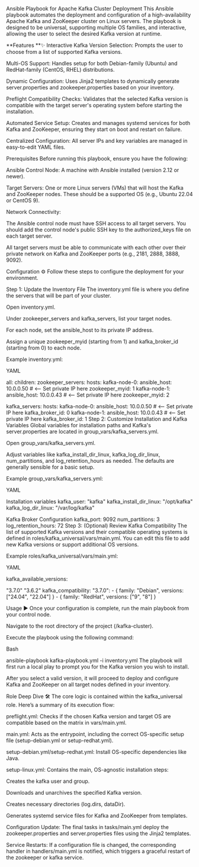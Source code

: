 Ansible Playbook for Apache Kafka Cluster Deployment This Ansible playbook automates the deployment and configuration of a high-availability Apache Kafka and ZooKeeper cluster on Linux servers. The playbook is designed to be universal, supporting multiple OS families, and interactive, allowing the user to select the desired Kafka version at runtime.

**Features **✨ Interactive Kafka Version Selection: Prompts the user to choose from a list of supported Kafka versions.

Multi-OS Support: Handles setup for both Debian-family (Ubuntu) and RedHat-family (CentOS, RHEL) distributions.

Dynamic Configuration: Uses Jinja2 templates to dynamically generate server.properties and zookeeper.properties based on your inventory.

Preflight Compatibility Checks: Validates that the selected Kafka version is compatible with the target server's operating system before starting the installation.

Automated Service Setup: Creates and manages systemd services for both Kafka and ZooKeeper, ensuring they start on boot and restart on failure.

Centralized Configuration: All server IPs and key variables are managed in easy-to-edit YAML files.

Prerequisites Before running this playbook, ensure you have the following:

Ansible Control Node: A machine with Ansible installed (version 2.12 or newer).

Target Servers: One or more Linux servers (VMs) that will host the Kafka and ZooKeeper nodes. These should be a supported OS (e.g., Ubuntu 22.04 or CentOS 9).

Network Connectivity:

The Ansible control node must have SSH access to all target servers. You should add the control node's public SSH key to the authorized_keys file on each target server.

All target servers must be able to communicate with each other over their private network on Kafka and ZooKeeper ports (e.g., 2181, 2888, 3888, 9092).

Configuration ⚙️ Follow these steps to configure the deployment for your environment.

Step 1: Update the Inventory File The inventory.yml file is where you define the servers that will be part of your cluster.

Open inventory.yml.

Under zookeeper_servers and kafka_servers, list your target nodes.

For each node, set the ansible_host to its private IP address.

Assign a unique zookeeper_myid (starting from 1) and kafka_broker_id (starting from 0) to each node.

Example inventory.yml:

YAML

all: children: zookeeper_servers: hosts: kafka-node-0: ansible_host: 10.0.0.50 # <-- Set private IP here zookeeper_myid: 1 kafka-node-1: ansible_host: 10.0.0.43 # <-- Set private IP here zookeeper_myid: 2

kafka_servers:
  hosts:
    kafka-node-0:
      ansible_host: 10.0.0.50 # <-- Set private IP here
      kafka_broker_id: 0
    kafka-node-1:
      ansible_host: 10.0.0.43 # <-- Set private IP here
      kafka_broker_id: 1
Step 2: Customize Installation and Kafka Variables Global variables for installation paths and Kafka's server.properties are located in group_vars/kafka_servers.yml.

Open group_vars/kafka_servers.yml.

Adjust variables like kafka_install_dir_linux, kafka_log_dir_linux, num_partitions, and log_retention_hours as needed. The defaults are generally sensible for a basic setup.

Example group_vars/kafka_servers.yml:

YAML

Installation variables
kafka_user: "kafka" kafka_install_dir_linux: "/opt/kafka" kafka_log_dir_linux: "/var/log/kafka"

Kafka Broker Configuration
kafka_port: 9092 num_partitions: 3 log_retention_hours: 72 Step 3: (Optional) Review Kafka Compatibility The list of supported Kafka versions and their compatible operating systems is defined in roles/kafka_universal/vars/main.yml. You can edit this file to add new Kafka versions or support additional OS versions.

Example roles/kafka_universal/vars/main.yml:

YAML

kafka_available_versions:

"3.7.0"
"3.6.2"
kafka_compatibility: "3.7.0": - { family: "Debian", versions: ["24.04", "22.04"] } - { family: "RedHat", versions: ["9", "8"] }

Usage ▶️ Once your configuration is complete, run the main playbook from your control node.

Navigate to the root directory of the project (/kafka-cluster).

Execute the playbook using the following command:

Bash

ansible-playbook kafka-playbook.yml -i inventory.yml The playbook will first run a local play to prompt you for the Kafka version you wish to install.

After you select a valid version, it will proceed to deploy and configure Kafka and ZooKeeper on all target nodes defined in your inventory.

Role Deep Dive 🛠️ The core logic is contained within the kafka_universal role. Here’s a summary of its execution flow:

preflight.yml: Checks if the chosen Kafka version and target OS are compatible based on the matrix in vars/main.yml.

main.yml: Acts as the entrypoint, including the correct OS-specific setup file (setup-debian.yml or setup-redhat.yml).

setup-debian.yml/setup-redhat.yml: Install OS-specific dependencies like Java.

setup-linux.yml: Contains the main, OS-agnostic installation steps:

Creates the kafka user and group.

Downloads and unarchives the specified Kafka version.

Creates necessary directories (log.dirs, dataDir).

Generates systemd service files for Kafka and ZooKeeper from templates.

Configuration Update: The final tasks in tasks/main.yml deploy the zookeeper.properties and server.properties files using the Jinja2 templates.

Service Restarts: If a configuration file is changed, the corresponding handler in handlers/main.yml is notified, which triggers a graceful restart of the zookeeper or kafka service.
